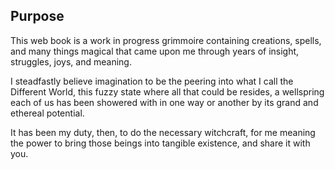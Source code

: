 ## Purpose

This web book is a work in progress grimmoire containing creations, spells,
and many things magical that came upon me through years of insight, struggles, joys, and meaning.

I steadfastly believe imagination to be the peering into what I call the Different World,
this fuzzy state where all that could be resides,
a wellspring each of us has been showered with in one way or another
by its grand and ethereal potential.

It has been my duty, then, to do the necessary witchcraft, for me meaning the power to
bring those beings into tangible existence, and share it with you.